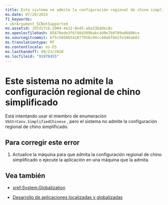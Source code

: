 ```yaml
---
title: Este sistema no admite la configuración regional de chino simplificado
ms.date: 07/20/2015
f1_keywords:
- vbrArgument_SCNotSupported
ms.assetid: 197d17cb-2904-4e12-8e45-aba23bddec8c
ms.openlocfilehash: 05670ede3f6f40d309babc4d9e7b8709a86800ce
ms.sourcegitcommit: bf5c5850654187705bc94cc40ebfb62fe346ab02
ms.translationtype: MT
ms.contentlocale: es-ES
ms.lasthandoff: 09/23/2020
ms.locfileid: "91078455"
---
```

# <a name="this-system-does-not-contain-support-for-the-simplifiedchinese-locale"></a>Este sistema no admite la configuración regional de chino simplificado

Está intentando usar el miembro de enumeración `VbStrConv.SimplifiedChinese` , pero el sistema no admite la configuración regional de chino simplificado.  
  
## <a name="to-correct-this-error"></a>Para corregir este error  
  
1. Actualice la máquina para que admita la configuración regional de chino simplificado o ejecute la aplicación en una máquina que la admita.  
  
## <a name="see-also"></a>Vea también

- <xref:System.Globalization>

- [Desarrollo de aplicaciones localizadas y globalizadas](/visualstudio/ide/globalizing-and-localizing-applications)
